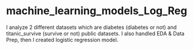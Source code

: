 # machine_learning_models_Log_Reg

I analyze 2 different datasets which are diabetes (diabetes or not)  and titanic_survive (survive or not) public datasets. I also handled EDA & Data Prep, then I created logistic regression model.
